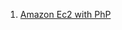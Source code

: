 1. [Amazon Ec2 with PhP](https://www.tutsmake.com/how-to-install-php-mysql-on-linux-ubuntu-18-04-aws-ec2/)
